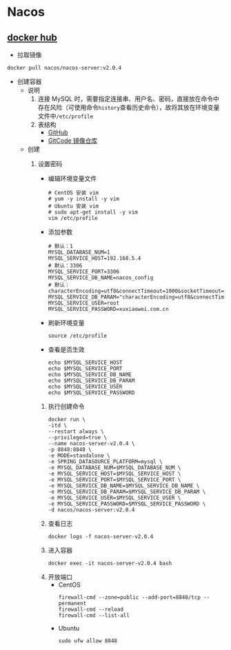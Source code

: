 # Nacos

## [docker hub](https://hub.docker.com/r/nacos/nacos-server)

- 拉取镜像

```shell
docker pull nacos/nacos-server:v2.0.4
```

- 创建容器
    - 说明
        1. 连接 MySQL 时，需要指定连接串、用户名、密码，直接放在命令中存在风险（可使用命令`history`查看历史命令），故将其放在环境变量文件中`/etc/profile`
        1. 表结构
            - [GitHub](https://github.com/alibaba/nacos/blob/develop/distribution/conf/nacos-mysql.sql)
            - [GitCode 镜像仓库](https://gitcode.net/mirrors/alibaba/nacos/-/tree/develop/distribution/conf/nacos-mysql.sql)
    - 创建
        1. 设置密码
            - 编辑环境变量文件
                ```shell
                # CentOS 安装 vim
                # yum -y install -y vim
                # Ubuntu 安装 vim
                # sudo apt-get install -y vim
                vim /etc/profile
                ```
            - 添加参数
                ```shell
                # 默认：1
                MYSQL_DATABASE_NUM=1
                MYSQL_SERVICE_HOST=192.168.5.4
                # 默认：3306
                MYSQL_SERVICE_PORT=3306
                MYSQL_SERVICE_DB_NAME=nacos_config
                # 默认：characterEncoding=utf8&connectTimeout=1000&socketTimeout=3000&autoReconnect=true&useSSL=false
                MYSQL_SERVICE_DB_PARAM="characterEncoding=utf8&connectTimeout=1000&socketTimeout=3000&autoReconnect=true&useSSL=false"
                MYSQL_SERVICE_USER=root
                MYSQL_SERVICE_PASSWORD=xuxiaowei.com.cn
                ```
            - 刷新环境变量
                ```shell
                source /etc/profile
                ```
            - 查看是否生效
                ```shell
                echo $MYSQL_SERVICE_HOST
                echo $MYSQL_SERVICE_PORT
                echo $MYSQL_SERVICE_DB_NAME
                echo $MYSQL_SERVICE_DB_PARAM
                echo $MYSQL_SERVICE_USER
                echo $MYSQL_SERVICE_PASSWORD
                ```

            1. 执行创建命令
                ```shell
                docker run \
                -itd \
                --restart always \
                --privileged=true \
                --name nacos-server-v2.0.4 \
                -p 8848:8848 \
                -e MODE=standalone \
                -e SPRING_DATASOURCE_PLATFORM=mysql \
                -e MYSQL_DATABASE_NUM=$MYSQL_DATABASE_NUM \
                -e MYSQL_SERVICE_HOST=$MYSQL_SERVICE_HOST \
                -e MYSQL_SERVICE_PORT=$MYSQL_SERVICE_PORT \
                -e MYSQL_SERVICE_DB_NAME=$MYSQL_SERVICE_DB_NAME \
                -e MYSQL_SERVICE_DB_PARAM=$MYSQL_SERVICE_DB_PARAM \
                -e MYSQL_SERVICE_USER=$MYSQL_SERVICE_USER \
                -e MYSQL_SERVICE_PASSWORD=$MYSQL_SERVICE_PASSWORD \
                -d nacos/nacos-server:v2.0.4
                ```
            1. 查看日志
                ```shell
                docker logs -f nacos-server-v2.0.4
                ```
            1. 进入容器
                ```shell
                docker exec -it nacos-server-v2.0.4 bash
                ```
            1. 开放端口
                - CentOS
                    ```shell
                    firewall-cmd --zone=public --add-port=8848/tcp --permanent
                    firewall-cmd --reload
                    firewall-cmd --list-all
                    ```
                - Ubuntu
                    ```shell
                    sudo ufw allow 8848
                    ```

